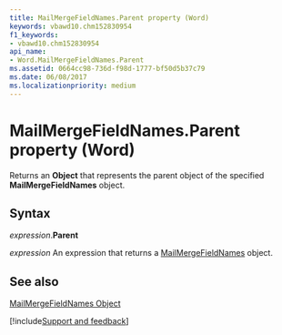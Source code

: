 ```yaml
---
title: MailMergeFieldNames.Parent property (Word)
keywords: vbawd10.chm152830954
f1_keywords:
- vbawd10.chm152830954
api_name:
- Word.MailMergeFieldNames.Parent
ms.assetid: 0664cc98-736d-f98d-1777-bf50d5b37c79
ms.date: 06/08/2017
ms.localizationpriority: medium
---
```



# MailMergeFieldNames.Parent property (Word)

Returns an **Object** that represents the parent object of the specified **MailMergeFieldNames** object.


## Syntax

_expression_.**Parent**

 _expression_ An expression that returns a [MailMergeFieldNames](./Word.MailMergeFieldNames.md) object.


## See also


[MailMergeFieldNames Object](Word.MailMergeFieldNames.md)

[!include[Support and feedback](~/includes/feedback-boilerplate.md)]